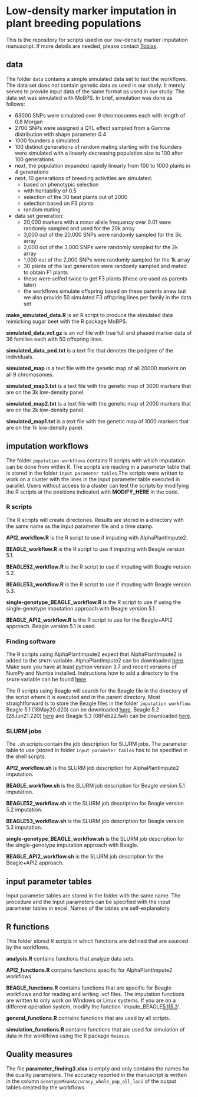 # Low-density marker imputation in plant breeding populations

This is the repository for scripts used in our low-density marker imputation manuscript. If more details are needed, please contact [Tobias](tobias.niehoff@wur.nl).

## data
The folder `data` contains a simple simulated data set to test the workflows. The data set does not contain genetic data as used in our study. It merely serves to provide input data of the same format as used in our study. The data set was simulated with MoBPS. 
In brief, simulation was done as follows:
 - 63000 SNPs were simulated over 9 chromosomes each with length of 0.8 Morgan
 - 2700 SNPs were assigned a QTL effect sampled from a Gamma distribution with shape parameter 0.4
 - 1000 founders a simulated
 - 100 distinct generations of random mating starting with the founders were simulated with a linearly decreasing population size to 100 after 100 generations
 - next, the population expanded rapidly linearly from 100 to 1000 plants in 4 generations
 - next, 10 generations of breeding activities are simulated:
   - based on phenotypic selection
   - with heritability of 0.5
   - selection of the 30 best plants out of 2000
   - selection based on F3 plants
   - random mating
 - data set generation:
   - 20,000 markers with a minor allele frequency over 0.01 were randomly sampled and used for the 20k array
   - 3,000 out of the 20,000 SNPs were randomly sampled for the 3k array
   - 2,000 out of the 3,000 SNPs  were randomly sampled for the 2k array
   - 1,000 out of the 2,000 SNPs  were randomly sampled for the 1k array
   - 30 plants of the last generation were randomly sampled and mated to obtain F1 plants
   - these were selfed twice to get F3 plants (these are used as parents later)
   - the workflows simulate offspring based on these parents anew but we also provide 50 simulated F3 offspring lines per family in the data set

**make_simulated_data.R** is an R script to produce the simulated data mimicking sugar beet with the R package MoBPS.

**simulated_data.vcf.gz** is an vcf file with true full and phased marker data of 36 families each with 50 offspring lines.

**simulated_data_ped.txt** is a text file that denotes the pedgree of the individuals.

**simulated_map** is a text file with the genetic map of all 20000 markers on all 9 chromosomes.

**simulated_map3.txt** is a text file with the genetic map of 3000 markers that are on the 3k low-density panel.

**simulated_map2.txt** is a text file with the genetic map of 2000 markers that are on the 2k low-density panel.

**simulated_map1.txt** is a text file with the genetic map of 1000 markers that are on the 1k low-density panel.

## imputation workflows
The folder `imputation workflows` contains R scripts with which imputation can be done from within R. The scripts are reading in a parameter table that is stored in the folder `input parameter tables`.The scripts were written to work on a cluster with the lines in the input parameter table executed in parallel. Users without access to a cluster can test the scripts by modifying the R scripts at the positions indicated with **MODIFY_HERE** in the code.


### R scripts
The R scripts will create directories. Results are stored in a directory with the same name as the input parameter file and a time stamp.

**API2_workflow.R** is the R script to use if imputing with AlphaPlantImpute2.

**BEAGLE_workflow.R** is the R script to use if imputing with Beagle version 5.1.

**BEAGLE52_workflow.R** is the R script to use if imputing with Beagle version 5.2.

**BEAGLE53_workflow.R** is the R script to use if imputing with Beagle version 5.3.

**single-genotype_BEAGLE_workflow.R** is the R script to use if using the single-genotype imputation approach with Beagle version 5.1.

**BEAGLE_API2_workflow.R** is the R script to use for the Beagle+API2 approach. Beagle version 5.1 is used.


### Finding software
The R scripts using AlphaPlantImpute2 expect that AlphaPlantImpute2 is added to the `$PATH` variable. AlphaPlantImpute2 can be downloaded [here](https://github.com/AlphaGenes/AlphaPlantImpute2). Make sure you have at least python version 3.7 and recent versions of NumPy and Numba installed. Instructions how to add a directory to the `$PATH` variable can be found [here](https://linuxize.com/post/how-to-add-directory-to-path-in-linux/).

The R scripts using Beagle will search for the Beagle file in the directory of the script where it is executed and in the parent directory. Most straightforward is to store the Beagle files in the folder `imputation workflow`. Beagle 5.1 (18May20.d20) can be downloaded [here](https://faculty.washington.edu/browning/beagle/b5_1.html), Beagle 5.2 (28Jun21.220) [here](https://faculty.washington.edu/browning/beagle/old.beagle.html) and Beagle 5.3 (08Feb22.fa4) can be downloaded [here](https://faculty.washington.edu/browning/beagle/beagle.html).

### SLURM jobs
The `.sh` scripts contain the job description for SLURM jobs. The parameter table to use (stored in folder `input parameter tables` has to be specified in the shell scripts.

**API2_workflow.sh** is the SLURM job description for AlphaPlantImpute2 imputation.

**BEAGLE_workflow.sh** is the SLURM job description for Beagle version 5.1 imputation.

**BEAGLE52_workflow.sh** is the SLURM job description for Beagle version 5.2 imputation.

**BEAGLE53_workflow.sh** is the SLURM job description for Beagle version 5.3 imputation.

**single-genotype_BEAGLE_workflow.sh** is the SLURM job description for the single-genotype imputation approach with Beagle.

**BEAGLE_API2_workflow.sh** is the SLURM job description for the Beagle+API2 approach.

## input parameter tables
Input parameter tables are stored in the folder with the same name. The procedure and the input parameters can be specified with the input parameter tables in excel. Names of the tables are self-explanatory.

## R functions
This folder stored R scripts in which functions are defined that are sourced by the workflows.

**analysis.R** contains functions that analyze data sets.

**API2_functions.R** contains functions specific for AlphaPlantImpute2 workflows.

**BEAGLE_functions.R** contains functions that are specific for Beagle workflows and for reading and writing .vcf files. The imputation functions are written to only work on Windows or Linux systems. If you are on a different operation system, modify the function 'impute_BEAGLE[5.1|5.3]()'.

**general_functions.R** contains functions that are used by all scripts.

**simulation_functions.R** contains functions that are used for simulation of data in the worklfows using the R package `Meiosis`.

## Quality measures
The file **parameter_finding3.xlsx** is empty and only contains the names for the quality parameters. The accuracy reported in the manuscript is written in the column `GenotypeMeanAccuracy_whole_pop_all_loci` of the output tables created by the workflows.
